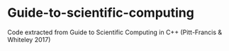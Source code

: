 # Guide-to-scientific-computing
Code extracted from Guide to Scientific Computing in C++ (Pitt-Francis &amp; Whiteley 2017)
